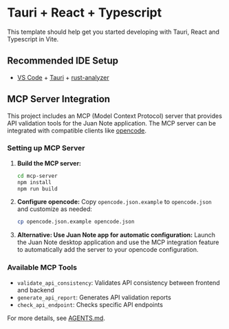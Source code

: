 # Tauri + React + Typescript

This template should help get you started developing with Tauri, React and Typescript in Vite.

## Recommended IDE Setup

- [VS Code](https://code.visualstudio.com/) + [Tauri](https://marketplace.visualstudio.com/items?itemName=tauri-apps.tauri-vscode) + [rust-analyzer](https://marketplace.visualstudio.com/items?itemName=rust-lang.rust-analyzer)

## MCP Server Integration

This project includes an MCP (Model Context Protocol) server that provides API validation tools for the Juan Note application. The MCP server can be integrated with compatible clients like [opencode](https://opencode.ai).

### Setting up MCP Server

1. **Build the MCP server:**

   ```bash
   cd mcp-server
   npm install
   npm run build
   ```

2. **Configure opencode:**
   Copy `opencode.json.example` to `opencode.json` and customize as needed:

   ```bash
   cp opencode.json.example opencode.json
   ```

3. **Alternative: Use Juan Note app for automatic configuration:**
   Launch the Juan Note desktop application and use the MCP integration feature to automatically add the server to your opencode configuration.

### Available MCP Tools

- `validate_api_consistency`: Validates API consistency between frontend and backend
- `generate_api_report`: Generates API validation reports
- `check_api_endpoint`: Checks specific API endpoints

For more details, see [AGENTS.md](./AGENTS.md).
